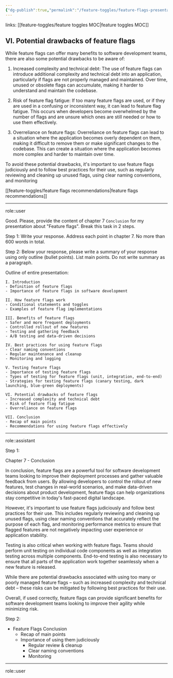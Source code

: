```yaml
---
{"dg-publish":true,"permalink":"/feature-toggles/feature-flags-presentation-part-2/","tags":["feature-toggles"]}
---
```


links: [[feature-toggles/feature toggles MOC\|feature toggles MOC]]
## VI. Potential drawbacks of feature flags

While feature flags can offer many benefits to software development teams, there are also some potential drawbacks to be aware of:

1. Increased complexity and technical debt: The use of feature flags can introduce additional complexity and technical debt into an application, particularly if flags are not properly managed and maintained. Over time, unused or obsolete flags can accumulate, making it harder to understand and maintain the codebase.

2. Risk of feature flag fatigue: If too many feature flags are used, or if they are used in a confusing or inconsistent way, it can lead to feature flag fatigue. This occurs when developers become overwhelmed by the number of flags and are unsure which ones are still needed or how to use them effectively.

3. Overreliance on feature flags: Overreliance on feature flags can lead to a situation where the application becomes overly dependent on them, making it difficult to remove them or make significant changes to the codebase. This can create a situation where the application becomes more complex and harder to maintain over time.

To avoid these potential drawbacks, it's important to use feature flags judiciously and to follow best practices for their use, such as regularly reviewing and cleaning up unused flags, using clear naming conventions, and monitoring


[[feature-toggles/feature flags recommendations\|feature flags recommendations]]



<hr class="__chatgpt_plugin">

role::user

Good. Please, provide the content of chapter 7 `Conclusion` for my presentation about "Feature flags". Break this task in 2 steps. 

Step 1: Write your response. Address each point in chapter 7. No more than 600 words in total. 

Step 2: Below your response, please write a summary of your response using only outline (bullet points). List main points. Do not write summary as a paragraph.

Outline of  entire presentation:

```
I. Introduction
- Definition of feature flags
- Importance of feature flags in software development

II. How feature flags work
- Conditional statements and toggles
- Examples of feature flag implementations

III. Benefits of feature flags
- Safer and more frequent deployments
- Controlled rollout of new features
- Testing and gathering feedback
- A/B testing and data-driven decisions

IV. Best practices for using feature flags
- Clear naming conventions
- Regular maintenance and cleanup
- Monitoring and logging

V. Testing feature flags
- Importance of testing feature flags
- Types of testing for feature flags (unit, integration, end-to-end)
- Strategies for testing feature flags (canary testing, dark launching, blue-green deployments)

VI. Potential drawbacks of feature flags
- Increased complexity and technical debt
- Risk of feature flag fatigue
- Overreliance on feature flags

VII. Conclusion
- Recap of main points
- Recommendations for using feature flags effectively
```


<hr class="__chatgpt_plugin">

role::assistant

Step 1: 

Chapter 7 - Conclusion

In conclusion, feature flags are a powerful tool for software development teams looking to improve their deployment processes and gather valuable feedback from users. By allowing developers to control the rollout of new features, test changes in real-world scenarios, and make data-driven decisions about product development, feature flags can help organizations stay competitive in today's fast-paced digital landscape.

However, it's important to use feature flags judiciously and follow best practices for their use. This includes regularly reviewing and cleaning up unused flags, using clear naming conventions that accurately reflect the purpose of each flag, and monitoring performance metrics to ensure that flagged features are not negatively impacting user experience or application stability.

Testing is also critical when working with feature flags. Teams should perform unit testing on individual code components as well as integration testing across multiple components. End-to-end testing is also necessary to ensure that all parts of the application work together seamlessly when a new feature is released.

While there are potential drawbacks associated with using too many or poorly managed feature flags – such as increased complexity and technical debt – these risks can be mitigated by following best practices for their use.

Overall, if used correctly, feature flags can provide significant benefits for software development teams looking to improve their agility while minimizing risk.


Step 2:

- Feature Flags Conclusion
    - Recap of main points
    - Importance of using them judiciously 
        - Regular review & cleanup 
        - Clear naming conventions 
        - Monitoring

<hr class="__chatgpt_plugin">

role::user

